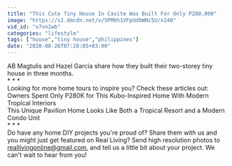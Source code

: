 ```yaml
---
title: "This Cute Tiny House In Cavite Was Built For Only P280,000"
image: "https://s2.dmcdn.net/v/SPMbh1VFpUdbWNc5U/x240"
vid_id: "x7vn2wb"
categories: "lifestyle"
tags: ["house","tiny house","philippines"]
date: "2020-08-26T07:28:05+03:00"
---
```

AB Magtulis and Hazel Garcia share how they built their two-storey tiny house in three months.  <br>* * *  <br>Looking for more home tours to inspire you? Check these articles out:  <br>Owners Spent Only P280K for This Kubo-Inspired Home With Modern Tropical Interiors  <br>This Unique Pavilion Home Looks Like Both a Tropical Resort and a Modern Condo Unit  <br>* * *  <br>Do have any home DIY projects you're proud of? Share them with us and you might just get featured on Real Living? Send high resolution photos to reallivingonline@gmail.com, and tell us a little bit about your project. We can't wait to hear from you!
